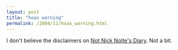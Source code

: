 ```yaml
---
layout: post
title: "hoax warning"
permalink: /2004/11/hoax_warning.html
---
```


<p>I don't believe the disclaimers on <a href="http://www.nicknoltediary.com/" title="Not Nick Nolte's Diary">Not Nick Nolte's Diary</a>. Not a bit.</p>


